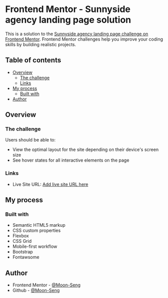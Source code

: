 # Frontend Mentor - Sunnyside agency landing page solution

This is a solution to the [Sunnyside agency landing page challenge on Frontend Mentor](https://www.frontendmentor.io/challenges/sunnyside-agency-landing-page-7yVs3B6ef). Frontend Mentor challenges help you improve your coding skills by building realistic projects.

## Table of contents

- [Overview](#overview)
  - [The challenge](#the-challenge)
  - [Links](#links)
- [My process](#my-process)
  - [Built with](#built-with)
- [Author](#author)

## Overview

### The challenge

Users should be able to:

- View the optimal layout for the site depending on their device's screen size
- See hover states for all interactive elements on the page


### Links

- Live Site URL: [Add live site URL here](https://whimsical-fairy-8d4b80.netlify.app/)

## My process

### Built with

- Semantic HTML5 markup
- CSS custom properties
- Flexbox
- CSS Grid
- Mobile-first workflow
- Bootstrap
- Fontawsome

## Author

- Frontend Mentor - [@Moon-Seng](https://www.frontendmentor.io/profile/Moon-Seng)
- Github - [@Moon-Seng](https://github.com/Moon-Seng)

